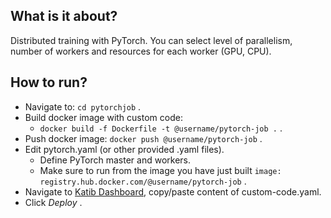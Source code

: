 ## What is it about?

Distributed training with PyTorch.
You can select level of parallelism, number of workers and resources for each worker (GPU, CPU).

## How to run?  

* Navigate to: `cd pytorchjob` .  
* Build docker image with custom code:  
    * `docker build -f Dockerfile -t @username/pytorch-job .` .  
* Push docker image: `docker push @username/pytorch-job` .  
* Edit pytorch.yaml (or other provided .yaml files).  
    * Define PyTorch master and workers. 
    * Make sure to run from the image you have just built `image: registry.hub.docker.com/@username/pytorch-job` .  
* Navigate to [Katib Dashboard](https://ml.cern.ch/katib/#/katib/hp), copy/paste content of custom-code.yaml.  
* Click _Deploy_ .  
